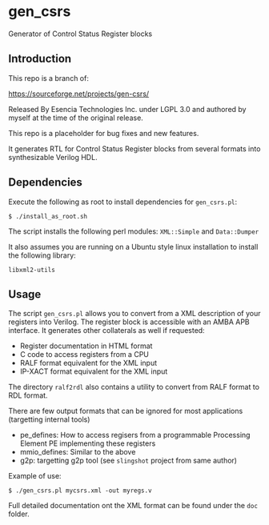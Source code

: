 # gen_csrs

Generator of Control Status Register blocks

## Introduction

This repo is a branch of:

  https://sourceforge.net/projects/gen-csrs/

Released By Esencia Technologies Inc. under LGPL 3.0 and authored by myself at the time of the original release.

This repo is a placeholder for bug fixes and new features.


It generates RTL for Control Status Register blocks from several formats into
synthesizable Verilog HDL.

## Dependencies

Execute the following as root to install dependencies for `gen_csrs.pl`:

    $ ./install_as_root.sh

The script installs the following perl modules: `XML::Simple` and `Data::Dumper`

It also assumes you are running on a Ubuntu style linux installation to install the following library:

    libxml2-utils


## Usage

The script `gen_csrs.pl` allows you to convert from a XML description of your registers into Verilog.
The register block is accessible with an AMBA APB interface.
It generates other collaterals as well if requested:

 - Register documentation in HTML format
 - C code to access registers from a CPU
 - RALF format equivalent for the XML input
 - IP-XACT format equivalent for the XML input

The directory `ralf2rdl` also contains a utility to convert from RALF format to RDL format.

There are few output formats that can be ignored for most applications (targetting internal tools)

 - pe_defines: How to access regisers from a programmable Processing Element PE implementing these registers
 - mmio_defines: Similar to the above
 - g2p: targetting g2p tool (see `slingshot` project from same author)
    
Example of use:

    $ ./gen_csrs.pl mycsrs.xml -out myregs.v

Full detailed documentation ont the XML format can be found under the `doc` folder.
